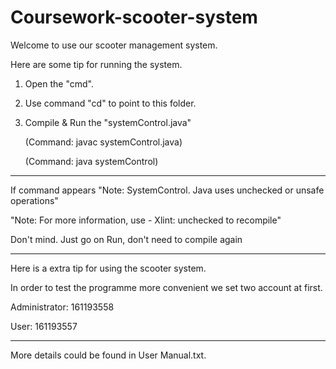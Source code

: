 # Coursework-scooter-system

Welcome to use our scooter management system. 

Here are some tip for running the system.

1.  Open the "cmd".

2.  Use command "cd" to point to this folder.

3.  Compile & Run the "systemControl.java"

    (Command:	javac systemControl.java)
  
	  (Command:	java systemControl)
  
*************************************************************************

If command appears "Note: SystemControl. Java uses unchecked or unsafe operations"

"Note: For more information, use - Xlint: unchecked to recompile"

Don't mind. Just go on Run, don't need to compile again

*******************************************************************************

Here is a extra tip for using the scooter system.

In order to test the programme more convenient we set two account at first.

Administrator: 161193558

User: 161193557

*******************************************************************************
	
More details could be found in User Manual.txt.
